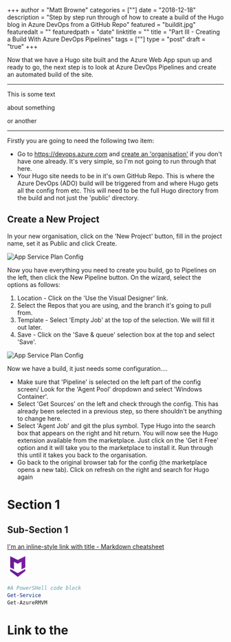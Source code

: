 +++
author = "Matt Browne"
categories = [""]
date = "2018-12-18"
description = "Step by step run through of how to create a build of the Hugo blog in Azure DevOps from a GitHub Repo"
featured = "buildit.jpg"
featuredalt = ""
featuredpath = "date"
linktitle = ""
title = "Part III - Creating a Build With Azure DevOps Pipelines"
tags = [""]
type = "post"
draft = "true"
+++

Now that we have a Hugo site built and the Azure Web App spun up and ready to go, the next step is to look at Azure DevOps Pipelines and create an automated build of the site.

---
This is some text

about something

or another

---

Firstly you are going to need the following two item:

* Go to https://devops.azure.com and [create an 'organisation'](https://docs.microsoft.com/en-us/azure/devops/organizations/accounts/create-organization?view=vsts) if you don't have one already.  It's very simple, so I'm not going to run through that here.
* Your Hugo site needs to be in it's own GitHub Repo.  This is where the  Azure DevOps (ADO) build will be triggered from and where Hugo gets all the config from etc.  This will need to be the full Hugo directory from the build and not just the 'public' directory.

## Create a New Project

In your new organisation, click on the 'New Project' button, fill in the project name, set it as Public and click Create.

![App Service Plan Config](/img/2018/12/AzureDevOps_Build_01.png)

Now you have everything you need to create you build, go to Pipelines on the left, then click the New Pipeline button.  On the wizard, select the options as follows:
1. Location - Click on the 'Use the Visual Designer' link.
2. Select the Repos that you are using, and the branch it's going to pull from.
3. Template - Select 'Empty Job' at the top of the selection.  We will fill it out later.
4. Save - Click on the 'Save & queue' selection box at the top and select 'Save'.

![App Service Plan Config](/img/2018/12/AzureDevOps_Build_02.gif)

Now we have a build, it just needs some configuration....
* Make sure that 'Pipeline' is selected on the left part of the config screen/  Look for the 'Agent Pool' dropdown and select 'Windows Container'.
* Select 'Get Sources' on the left and check through the config.  This has already been selected in a previous step, so there shouldn't be anything to change here.
* Select 'Agent Job' and git the plus symbol.  Type Hugo into the search box that appears on the right and hit return.  You will now see the Hugo extension available from the marketplace.  Just click on the 'Get it Free' option and it will take you to the marketplace to install it.  Run through this until it takes you back to the organisation.
* Go back to the original browser tab for the config (the marketplace opens a new tab).  Click on refresh on the right and search for Hugo again



# Section 1
## Sub-Section 1

[I'm an inline-style link with title - Markdown cheatsheet](https://github.com/adam-p/markdown-here/wiki/Markdown-Cheatsheet "Google's Homepage")

![alt text](https://github.com/adam-p/markdown-here/raw/master/src/common/images/icon48.png "Image")


```PowerShell
#A PowerSHell code block
Get-Service
Get-AzureRMVM
```

# Link to the 